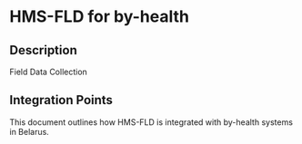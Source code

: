# HMS-FLD for by-health

## Description

Field Data Collection

## Integration Points

This document outlines how HMS-FLD is integrated with by-health systems in Belarus.

